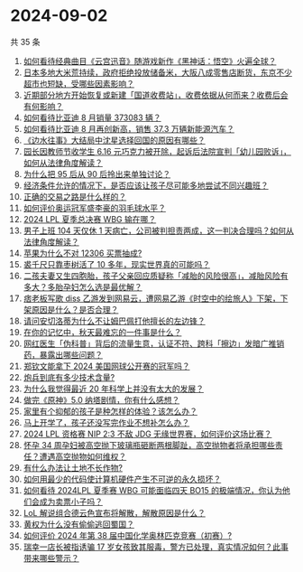 # 2024-09-02

共 35 条

<!-- BEGIN ZHIHUVIDEO -->
<!-- 最后更新时间 Mon Sep 02 2024 03:15:44 GMT+0800 (China Standard Time) -->
1. [如何看待经典曲目《云宫迅音》随游戏新作《黑神话：悟空》火遍全球？](https://www.zhihu.com/question/665540185)
1. [日本多地大米荒持续，政府拒绝投放储备米，大阪八成零售店断货，东京不少超市也短缺，受哪些因素影响？](https://www.zhihu.com/question/665787272)
1. [近期部分地方开始恢复或新建「国道收费站」，收费依据从何而来？收费后会有何影响？](https://www.zhihu.com/question/665800934)
1. [如何看待比亚迪 8 月销量 373083 辆？](https://www.zhihu.com/question/665920933)
1. [如何看待比亚迪 8 月再创新高，销售 37.3 万辆新能源汽车？](https://www.zhihu.com/question/665921770)
1. [《边水往事》大结局中沈星选择回国的原因有哪些？](https://www.zhihu.com/question/665641218)
1. [园长因教师节收学生 6.16 元巧克力被开除，起诉后法院宣判「幼儿园败诉」，如何从法律角度解读？](https://www.zhihu.com/question/665872047)
1. [为什么把 95 后从 90 后拎出来单独讨论？](https://www.zhihu.com/question/273736481)
1. [经济条件允许的情况下，是否应该让孩子尽可能多地尝试不同兴趣班？](https://www.zhihu.com/question/665416158)
1. [正确的交易之路是什么样的？](https://www.zhihu.com/question/665290432)
1. [如何评价奥运冠军盛李豪的羽毛球水平？](https://www.zhihu.com/question/665879685)
1. [2024 LPL 夏季总决赛 WBG 输在哪？](https://www.zhihu.com/question/665730568)
1. [男子上班 104 天仅休 1 天病亡，公司被判担责两成，这一判决合理吗？如何从法律角度解读？](https://www.zhihu.com/question/665623081)
1. [苹果为什么不对 12306 买票抽成?](https://www.zhihu.com/question/665800531)
1. [裘千尺只靠枣树活了 10 多年，现实世界真的可能吗？](https://www.zhihu.com/question/367199012)
1. [二孩夫妻又生四胞胎，孩子父亲回应质疑称「减胎的风险很高」，减胎风险有多大？多胎孕妇怎么选是最优解？](https://www.zhihu.com/question/665599987)
1. [痞老板写歌 diss 乙游发到网易云，遭网易乙游《时空中的绘旅人》下架，下架原因是什么？是否合理？](https://www.zhihu.com/question/665641456)
1. [请问安切洛蒂为什么不让姆巴佩打他擅长的左边锋？](https://www.zhihu.com/question/665522734)
1. [在你的记忆中，秋天最难忘的一件事是什么？](https://www.zhihu.com/question/665722053)
1. [网红医生「伪科普」背后的流量生意，认证不符、跨科「擦边」发暗广推销药，暴露出哪些问题？](https://www.zhihu.com/question/665871845)
1. [郑钦文能拿下 2024 美国网球公开赛的冠军吗？](https://www.zhihu.com/question/665720532)
1. [炮兵到底有多少技术含量?](https://www.zhihu.com/question/661957618)
1. [为什么我觉得最近 20 年科学上并没有太大的发展？](https://www.zhihu.com/question/285196424)
1. [做完《原神》5.0 纳塔剧情，你有什么感想？](https://www.zhihu.com/question/665549091)
1. [家里有个抑郁的孩子是种怎样的体验？该怎么办？](https://www.zhihu.com/question/664782278)
1. [马上开学了，孩子还没写完作业不想补怎么办？](https://www.zhihu.com/question/665465095)
1. [2024 LPL 资格赛 NIP 2:3 不敌 JDG 无缘世界赛，如何评价这场比赛？](https://www.zhihu.com/question/665914026)
1. [怀孕 34 周孕妇被高空抛下玻璃瓶砸断两根脚趾，高空抛物者将承担哪些责任？遭遇高空抛物如何维权？](https://www.zhihu.com/question/665808337)
1. [有什么办法让土地不长作物?](https://www.zhihu.com/question/654574691)
1. [如何用最少的代码使计算机硬件产生不可逆的永久损坏？](https://www.zhihu.com/question/664732350)
1. [如何看待 2024LPL 夏季赛 WBG 可能面临四天 BO15 的极端情况，你认为他们会成为卖票小子吗？](https://www.zhihu.com/question/665317402)
1. [LoL 解说组合德云色宣布将解散，解散原因是什么？](https://www.zhihu.com/question/665455232)
1. [黄权为什么没有偷偷逃回蜀国？](https://www.zhihu.com/question/661221458)
1. [如何评价 2024 年第 38 届中国化学奥林匹克竞赛（初赛）?](https://www.zhihu.com/question/665281234)
1. [瑞幸一店长被指诱骗 17 岁女孩致其服毒，警方已处理，真实情况如何？此事带来哪些警示？](https://www.zhihu.com/question/665787016)
<!-- END ZHIHUVIDEO -->
